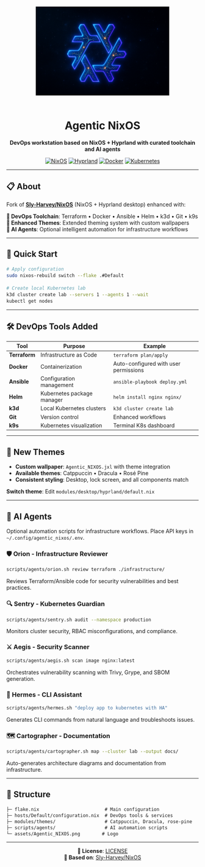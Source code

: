 <div align="center">
  
  <img src="./assets/Agentic_NIXOS.png" alt="Agentic NixOS" width="350" style="margin: 20px 0;">
  
  # Agentic NixOS
  
  **DevOps workstation based on NixOS + Hyprland with curated toolchain and AI agents**
  
  [![NixOS](https://img.shields.io/badge/NixOS-5277C3?style=for-the-badge&logo=nixos&logoColor=white)](https://nixos.org)
  [![Hyprland](https://img.shields.io/badge/Hyprland-00D9FF?style=for-the-badge&logo=wayland&logoColor=white)](https://hyprland.org)
  [![Docker](https://img.shields.io/badge/Docker-2496ED?style=for-the-badge&logo=docker&logoColor=white)](https://docker.com)
  [![Kubernetes](https://img.shields.io/badge/Kubernetes-326CE5?style=for-the-badge&logo=kubernetes&logoColor=white)](https://kubernetes.io)
  
</div>

---

## 📋 About

Fork of [**Sly-Harvey/NixOS**](https://github.com/Sly-Harvey/NixOS) (NixOS + Hyprland desktop) enhanced with:

**🔧 DevOps Toolchain**: Terraform • Docker • Ansible • Helm • k3d • Git • k9s  
**🎨 Enhanced Themes**: Extended theming system with custom wallpapers  
**🤖 AI Agents**: Optional intelligent automation for infrastructure workflows  

---

## 🚀 Quick Start

```bash
# Apply configuration
sudo nixos-rebuild switch --flake .#Default

# Create local Kubernetes lab
k3d cluster create lab --servers 1 --agents 1 --wait
kubectl get nodes
```

---

## 🛠️ DevOps Tools Added

| Tool | Purpose | Example |
|------|---------|---------|
| **Terraform** | Infrastructure as Code | `terraform plan/apply` |
| **Docker** | Containerization | Auto-configured with user permissions |
| **Ansible** | Configuration management | `ansible-playbook deploy.yml` |
| **Helm** | Kubernetes package manager | `helm install nginx nginx/` |
| **k3d** | Local Kubernetes clusters | `k3d cluster create lab` |
| **Git** | Version control | Enhanced workflows |
| **k9s** | Kubernetes visualization | Terminal K8s dashboard |

---

## 🎨 New Themes

- **Custom wallpaper**: `Agentic_NIXOS.jxl` with theme integration
- **Available themes**: Catppuccin • Dracula • Rosé Pine
- **Consistent styling**: Desktop, lock screen, and all components match

**Switch theme**: Edit `modules/desktop/hyprland/default.nix`

---

## 🤖 AI Agents

Optional automation scripts for infrastructure workflows. Place API keys in `~/.config/agentic_nixos/.env`.

### **🛡️ Orion - Infrastructure Reviewer**
```bash
scripts/agents/orion.sh review terraform ./infrastructure/
```
Reviews Terraform/Ansible code for security vulnerabilities and best practices.

### **🔍 Sentry - Kubernetes Guardian**
```bash
scripts/agents/sentry.sh audit --namespace production
```
Monitors cluster security, RBAC misconfigurations, and compliance.

### **⚔️ Aegis - Security Scanner**
```bash
scripts/agents/aegis.sh scan image nginx:latest
```
Orchestrates vulnerability scanning with Trivy, Grype, and SBOM generation.

### **💬 Hermes - CLI Assistant**
```bash
scripts/agents/hermes.sh "deploy app to kubernetes with HA"
```
Generates CLI commands from natural language and troubleshoots issues.

### **🗺️ Cartographer - Documentation**
```bash
scripts/agents/cartographer.sh map --cluster lab --output docs/
```
Auto-generates architecture diagrams and documentation from infrastructure.

---

## 📁 Structure

```
├─ flake.nix                        # Main configuration
├─ hosts/Default/configuration.nix  # DevOps tools & services
├─ modules/themes/                  # Catppuccin, Dracula, rose-pine
├─ scripts/agents/                  # AI automation scripts
└─ assets/Agentic_NIXOS.png        # Logo
```

---

<div align="center">
  
  **📄 License**: [LICENSE](./LICENSE)  
  **🌟 Based on**: [Sly-Harvey/NixOS](https://github.com/Sly-Harvey/NixOS)  
  
</div>
